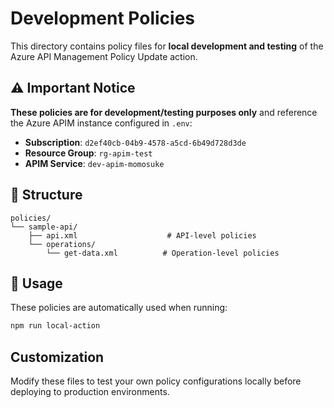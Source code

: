 # Development Policies

This directory contains policy files for **local development and testing** of
the Azure API Management Policy Update action.

## ⚠️ Important Notice

**These policies are for development/testing purposes only** and reference the
Azure APIM instance configured in `.env`:

- **Subscription**: `d2ef40cb-04b9-4578-a5cd-6b49d728d3de`
- **Resource Group**: `rg-apim-test`
- **APIM Service**: `dev-apim-momosuke`

## 📁 Structure

```
policies/
└── sample-api/
    ├── api.xml                    # API-level policies
    └── operations/
        └── get-data.xml          # Operation-level policies
```

## 🚀 Usage

These policies are automatically used when running:

```bash
npm run local-action
```

## Customization

Modify these files to test your own policy configurations locally before
deploying to production environments.
